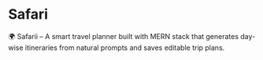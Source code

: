 # Safari
🌍 Safarii – A smart travel planner built with MERN stack that generates day-wise itineraries from natural prompts and saves editable trip plans.


